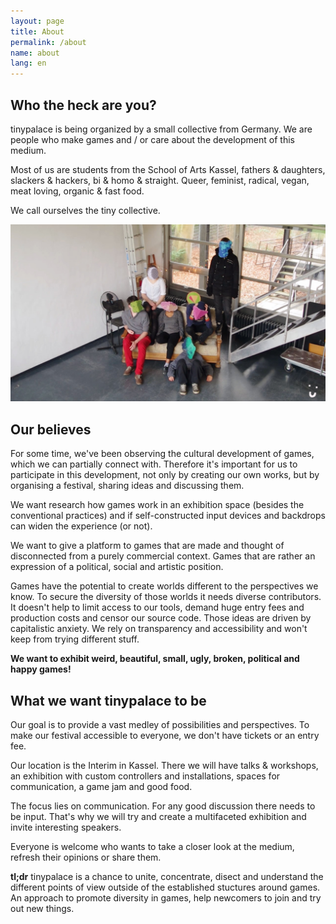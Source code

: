 ```yaml
---
layout: page
title: About
permalink: /about
name: about
lang: en
---
```


## Who the heck are you?

tinypalace is being organized by a small collective from Germany. We are people who make games and / or care about the development of this medium.

Most of us are students from the School of Arts Kassel, fathers & daughters, slackers & hackers, bi & homo & straight. Queer, feminist, radical, vegan, meat loving, organic & fast food.

We call ourselves the tiny collective.

![](/assets/img/manypeopleinaroom.jpg)



## Our believes

For some time, we've been observing the cultural development of games, which we can partially connect with.
Therefore it's important for us to participate in this development, not only by creating our own works, but by organising a festival, sharing ideas and discussing them.

We want research how games work in an exhibition space (besides the conventional practices) and if self-constructed input devices and backdrops can widen the experience (or not).

We want to give a platform to games that are made and thought of disconnected from a purely commercial context. Games that are rather an expression of a political, social and artistic position.

Games have the potential to create worlds different to the perspectives we know. To secure the diversity of those worlds it needs diverse contributors. It doesn't help to limit access to our tools, demand huge entry fees and production costs and censor our source code. Those ideas are driven by capitalistic anxiety.
We rely on transparency and accessibility and won't keep from trying different stuff.

**We want to exhibit weird, beautiful, small, ugly, broken, political and happy games!**



## What we want tinypalace to be

Our goal is to provide a vast medley of possibilities and perspectives. To make our festival accessible to everyone, we don't have tickets or an entry fee.

Our location is the Interim in Kassel. There we will have talks & workshops, an exhibition with custom controllers and installations, spaces for communication, a game jam and good food.

The focus lies on communication. For any good discussion there needs to be input. That's why we will try and create a multifaceted exhibition and invite interesting speakers.

Everyone is welcome who wants to take a closer look at the medium, refresh their opinions or share them.

**tl;dr**
tinypalace is a chance to unite, concentrate, disect and understand the different points of view outside of the established stuctures around games.
An approach to promote diversity in games, help newcomers to join and try out new things.